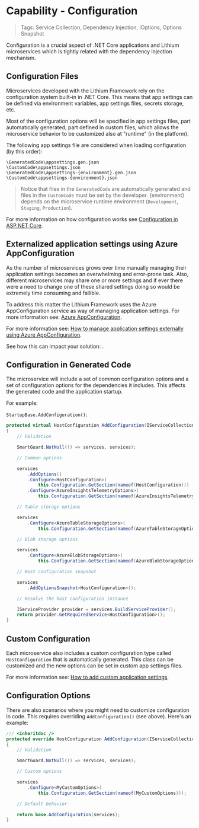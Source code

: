 # Capability - Configuration

> Tags: Service Collection, Dependency Injection, IOptions, Options Snapshot

Configuration is a crucial aspect of .NET Core applications and Lithium microservices which is tightly related with the dependency injection mechanism.

## Configuration Files

Microservices developed with the Lithium Framework rely on the configuration system built-in in .NET Core. This means that app settings can be defined via environment variables, app settings files, secrets storage, etc.

Most of the configuration options will be specified in app settings files, part automatically generated, part defined in custom files, which allows the microservice behavior to be customized also at "runtime" (in the platform).

The following app settings file are considered when loading configuration (by this order):

```
\GeneratedCode\appsettings.gen.json
\CustomCode\appsettings.json
\GeneratedCode\appsettings-{environment}.gen.json
\CustomCode\appsettings-{environment}.json
```

> Notice that files in the `GeneratedCode` are automatically generated and files in the `CustomCode` must be set by the developer. {environment} depends on the microservice runtime environment (`Development`, `Staging`, `Production`).

For more information on how configuration works see [Configuration in ASP.NET Core](https://docs.microsoft.com/en-us/aspnet/core/fundamentals/configuration).

## Externalized application settings using Azure AppConfiguration

As the number of microservices grows over time manually managing their application settings becomes an overwhelming and error-prone task. Also, different microservices may share one or more settings and if ever there were a need to change one of these shared settings doing so would be extremely time consuming and fallible.

To address this matter the Lithium Framework uses the Azure AppConfiguration service as way of managing application settings. For more information see: [Azure AppConfiguration](https://docs.microsoft.com/en-us/azure/azure-app-configuration/overview).

For more information see: [How to manage application settings externally using Azure AppConfiguration](../howto/howto-use-azure-appconfiguration.md).

See how this can impact your solution: .

## Configuration in Generated Code

The microservice will include a set of common configuration options and a set of configuration options for the dependencies it includes. This affects the generated code and the application startup.

For example:

`StartupBase.AddConfiguration()`:

```csharp
protected virtual HostConfiguration AddConfiguration(IServiceCollection services)
{
    // Validation

    SmartGuard.NotNull(() => services, services);

    // Common options

    services
        .AddOptions()
        .Configure<HostConfiguration>(
            this.Configuration.GetSection(nameof(HostConfiguration)))
        .Configure<AzureInsightsTelemetryOptions>(
            this.Configuration.GetSection(nameof(AzureInsightsTelemetryOptions)));

    // Table storage options

    services
        .Configure<AzureTableStorageOptions>(
            this.Configuration.GetSection(nameof(AzureTableStorageOptions)));

    // Blob storage options

    services
        .Configure<AzureBlobStorageOptions>(
            this.Configuration.GetSection(nameof(AzureBlobStorageOptions)));

    // Host configuration snapshot

    services
        .AddOptionsSnapshot<HostConfiguration>();

    // Resolve the host configuration instance

    IServiceProvider provider = services.BuildServiceProvider();
    return provider.GetRequiredService<HostConfiguration>();
}
```

## Custom Configuration

Each microservice also includes a custom configuration type called `HostConfiguration` that is automatically generated. This class can be customized and the new options can be set in custom app settings files.

For more information see: [How to add custom application settings](..//howto/howto-add-custom-appsettings.md).

## Configuration Options

There are also scenarios where you might need to customize configuration in code. This requires overriding `AddConfiguration()` (see above). Here's an example:

```csharp
/// <inheritdoc />
protected override HostConfiguration AddConfiguration(IServiceCollection services)
{
    // Validation

    SmartGuard.NotNull(() => services, services);

    // Custom options

    services
        .Configure<MyCustomOptions>(
            this.Configuration.GetSection(nameof(MyCustomOptions)));

    // Default behavior

    return base.AddConfiguration(services);
}
```
